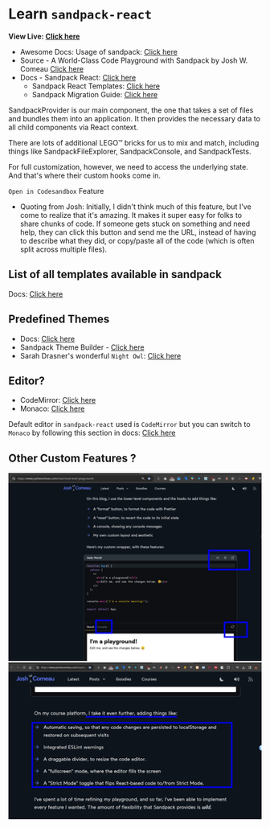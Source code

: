 # Learn `sandpack-react` 

**View Live: [Click here](https://learn-sandpack.vercel.app/)**

- Awesome Docs: Usage of sandpack: [Click here](https://sandpack.codesandbox.io/docs/getting-started/usage#dependencies)
- Source - A World-Class Code Playground with Sandpack by Josh W. Comeau [Click here](https://www.joshwcomeau.com/react/next-level-playground/)
- Docs - Sandpack React: [Click here](https://sandpack.codesandbox.io/docs)
	- Sandpack React Templates: [Click here](https://github.com/codesandbox/sandpack/tree/main/sandpack-react/src/templates)
	- Sandpack Migration Guide: [Click here](https://sandpack.codesandbox.io/docs/resources/migration-guide/v2)

SandpackProvider is our main component, the one that takes a set of files and bundles them into an application. It then provides the necessary data to all child components via React context. 

There are lots of additional LEGO™ bricks for us to mix and match, including things like SandpackFileExplorer, SandpackConsole, and SandpackTests.

For full customization, however, we need to access the underlying state. And that's where their custom hooks come in.

`Open in Codesandbox` Feature
- Quoting from Josh: Initially, I didn't think much of this feature, but I've come to realize that it's amazing. It makes it super easy for folks to share chunks of code. If someone gets stuck on something and need help, they can click this button and send me the URL, instead of having to describe what they did, or copy/paste all of the code (which is often split across multiple files).


## List of all templates available in sandpack

Docs: [Click here](https://sandpack.codesandbox.io/docs/getting-started/usage#dependencies)

## Predefined Themes

- Docs: [Click here](https://sandpack.codesandbox.io/docs/advanced-usage#sandpackpredefinedtheme)
- Sandpack Theme Builder - [Click here](https://sandpack.codesandbox.io/theme)
- Sarah Drasner's wonderful `Night Owl`: [Click here](https://github.com/sdras/night-owl-vscode-theme)

## Editor?

- CodeMirror: [Click here](https://codemirror.net/)
- Monaco: [Click here](https://microsoft.github.io/monaco-editor/)

Default editor in `sandpack-react` used is `CodeMirror` but you can switch to `Monaco` by following this section in docs: [Click here](https://sandpack.codesandbox.io/docs/guides/integrate-monaco-editor)


## Other Custom Features ?

<img src="./images/img1.jpeg" width="600"> 
<img src="./images/img2.jpeg" width="600"> 
